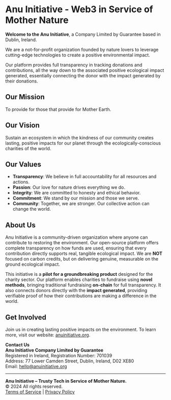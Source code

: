 # Anu Initiative - Web3 in Service of Mother Nature

**Welcome to the Anu Initiative**, a Company Limited by Guarantee based in Dublin, Ireland. 

We are a not-for-profit organization founded by nature lovers to leverage cutting-edge technologies to create a positive environmental impact. 

Our platform provides full transparency in tracking donations and contributions, all the way down to the associated positive ecological impact generated, essentially connecting the donor with the impact generated by their donations.

## Our Mission
To provide for those that provide for Mother Earth.

## Our Vision
Sustain an ecosystem in which the kindness of our community creates lasting, positive impacts for our planet through the ecologically-conscious charities of the world.

## Our Values
- **Transparency**: We believe in full accountability for all resources and actions.
- **Passion**: Our love for nature drives everything we do.
- **Integrity**: We are committed to honesty and ethical behavior.
- **Commitment**: We stand by our mission and those we serve.
- **Community**: Together, we are stronger. Our collective action can change the world.

## About Us
Anu Initiative is a community-driven organization where anyone can contribute to restoring the environment. Our open-source platform offers complete transparency on how funds are used, ensuring that every contribution directly supports real, tangible ecological impact. We are **NOT** focused on carbon credits, but on delivering genuine, measurable on the ground ecological impact.

This initiative is a **pilot for a groundbreaking product** designed for the charity sector. Our platform enables charities to fundraise using **novel methods**, bringing traditional fundraising **on-chain** for full transparency. It also connects donors directly with the **impact generated**, providing verifiable proof of how their contributions are making a difference in the world.

## Get Involved
Join us in creating lasting positive impacts on the environment. To learn more, visit our website: [anuinitiative.org](https://anuinitiative.org).

**Contact Us**  
**Anu Initiative Company Limited by Guarantee**  
Registered in Ireland, Registration Number: 701039  
Address: 77 Lower Camden Street, Dublin, Ireland, D02 XE80  
Email: [hello@anuinitiative.org](mailto:hello@anuinitiative.org)  

---

**Anu Initiative – Trusty Tech in Service of Mother Nature.**  
© 2024 All rights reserved.  
[Terms of Service](#) | [Privacy Policy](#)
